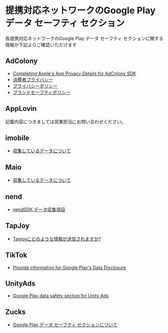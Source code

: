 # 提携対応ネットワークのGoogle Play データ セーフティ セクション

各提携対応ネットワークのGoogle Play データ セーフティ セクションに関する情報か下記よりご確認いただけます

## AdColony

* [Completing Apple's App Privacy Details for AdColony SDK](https://support.adcolony.com/helpdesk/app-privacy-details-adcolonysdk/)
* [消費者プライバシー](https://www.adcolony.com/consumer-privacy/)
* [プライバシーポリシー](https://www.adcolony.com/privacy-policy/)
* [ブランドセーフティポリシー](https://www.adcolony.com/privacy-policy/brand-safety-policy/)

## AppLovin

記載内容につきましては営業担当にお問い合わせください。

## imobile

* [収集しているデータについて](https://sppartner.i-mobile.co.jp/webdoc/index.html#android/collected-data.html)

## Maio

* [収集しているデータについて](https://github.com/imobile-maio/maio-Android-SDK#%E5%8F%8E%E9%9B%86%E3%81%97%E3%81%A6%E3%81%84%E3%82%8B%E3%83%87%E3%83%BC%E3%82%BF%E3%81%AB%E3%81%A4%E3%81%84%E3%81%A6)

## nend

* [nendSDK データ収集項目](https://github.com/fan-ADN/nendSDK-Android/wiki/nendSDK-データ収集項目)

## TapJoy

* [Tapjoyにどのような情報が送信されますか?](https://dev.tapjoy.com/jp/support/Info-sent-to-Tapjoy?fbclid=IwAR2ZAk_PQNmNb6KpRhkAxZCr-umvTOUkEwN9JgsDK85kpqdbRe57KWsy57w)

## TikTok

* [Provide information for Google Play's Data Disclosure](https://www.pangleglobal.com/support/doc/6203710f2b4ba300514c71a5)

## UnityAds

* [Google Play data safety section for Unity Ads](https://docs.unity.com/ads/GoogleDataSafety.html)

## Zucks

* [Google Play データ セーフティ セクションについて](https://ms.zucksadnetwork.com/media/sdk/manual/android/#dataSafetySection)
